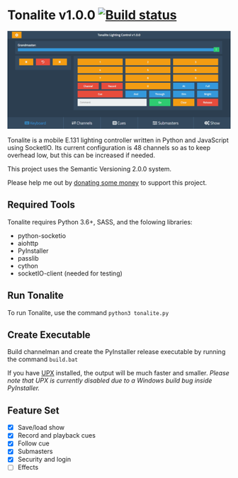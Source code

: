 # Tonalite v1.0.0 [![Build status](https://ci.appveyor.com/api/projects/status/hsbnkhd9bt0u9631?svg=true)](https://ci.appveyor.com/project/johnroper100/tonalite)

![Tonalite keyboard interface](docs/images/keyboard.png)

Tonalite is a mobile E.131 lighting controller written in Python and JavaScript using SocketIO. Its current configuration is 48 channels so as to keep overhead low, but this can be increased if needed.

This project uses the Semantic Versioning 2.0.0 system.

Please help me out by [donating some money](https://www.paypal.me/johnroper) to support this project.

## Required Tools

Tonalite requires Python 3.6+, SASS, and the folowing libraries:

- python-socketio
- aiohttp
- PyInstaller
- passlib
- cython
- socketIO-client (needed for testing)

## Run Tonalite

To run Tonalite, use the command `python3 tonalite.py`

## Create Executable

Build channelman and create the PyInstaller release executable by running the command `build.bat`

If you have [UPX](https://upx.github.io/) installed, the output will be much faster and smaller. *Please note that UPX is currently disabled due to a Windows build bug inside PyInstaller.*

## Feature Set

- [x] Save/load show
- [x] Record and playback cues
- [x] Follow cue
- [x] Submasters
- [x] Security and login
- [ ] Effects